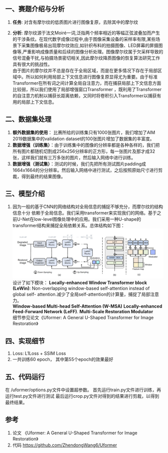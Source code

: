 ## 一、赛题介绍与分析
1. **任务**: 对含有摩尔纹的低质图片进行图像复原，去除其中的摩尔纹

2. **分析**: 摩尔纹源于法文Moiré一词,泛指两个频率相近的等幅正弦波叠加而产生的干涉条纹。在现代数字成像过程中,由于图像采集设备的采样率有限,某些场景下采集图像极易出现摩尔纹效应,如针织布料的拍摄图像、LED屏幕的屏摄图像等,严重影响成像质量和后续的图像分析处理。图像摩尔纹属于欠采样导致的信号混叠干扰,与拍摄场景密切相关,因此摩尔纹降质图像的恢复算法研究工作具有很大的挑战性。<br>
由于图片的摩尔纹并不总是存在于全局区域，而是在更多情况下存在于局部区域中。所以如何利用局部上下文信息进行图像复原显得尤为重要。由于标准Transformer在所有词之间计算全局自注意力，而在捕获局部上下文信息方面比较弱，所以我们使用了局部增强窗口Transformer ，既利用了Transformer的自注意力机制以捕获长距离依赖，又同时将卷积引入Transformer以捕获有用的局部上下文信息。

## 二、数据集处理
1. **额外数据集的使用**： 比赛所给的训练集只有1000张图片，我们增加了AIM 2019数据集中的validation dataset的100张图片增加了数据集的丰富度。
2. **数据增强（训练集）**：由于训练集中的图像的分辨率都是各种各样的，我们把所有图片都随机切割成256x256分辨率的正方形，每一张图片及那才成32张，这样我们就有三万多张的图片，然后输入网络中进行训练。
3. **数据增强（测试集）**：测试的时候，我们先把所有测试图片padding成1664x1664的分分辨率。然后输入网络中进行测试，之后按照原始尺寸进行剪裁，得到最终的结果图像。

## 三、模型介绍
1. 因为一般的基于CNN的网络结构对全局信息的捕捉不够充分，而摩尔纹的结构信息十分
依赖于全局信息。我们采用transformer来实现我们的网络。基于之前U-Net在low-level图像处理中的应用。我们采用一种U-shape的transformer结构来捕捉全局依赖关系。总体结构如下图：
![image.png](/uformer.jpg) 
设计了如下模块：
**Locally-enhanced Window Transformer block (LeWin)**: Non-overlapping window-based self-attention instead of global self- attention.减少了全局self-attention的计算量，捕捉了局部注意力。<br>
**Window-based Multi-head Self-Attention (W-MSA)**
    **Locally-enhanced Feed-Forward Network (LeFF)**.
**Multi-Scale Restoration Modulator** <br>
细节参见论文《Uformer: A General U-Shaped Transformer for Image Restoration》

## 四、实现细节
1. Loss: L1Loss + SSIM Loss
2. 一共训练60 epoch， 其中第55个epoch的效果最好

## 五、代码运行
在 /uformer/options.py文件中设置超参数。
首先运行train.py文件进行训练，再运行test.py文件进行测试
最后运行crop.py文件对得到的结果进行剪裁，以得到最终结果。

## 参考
1. 论文 《Uformer: A General U-Shaped Transformer for Image Restoration》
2. 代码 https://github.com/ZhendongWang6/Uformer
